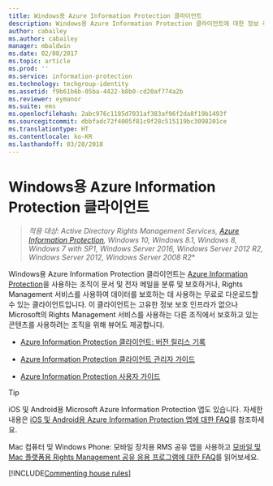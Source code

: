 ```yaml
---
title: Windows용 Azure Information Protection 클라이언트
description: Windows용 Azure Information Protection 클라이언트에 대한 정보 리소스입니다. 무료로 다운로드할 수 있는 이 클라이언트는 문서와 전자 메일을 분류하고 보호하려는 조직을 위한 것입니다.
author: cabailey
ms.author: cabailey
manager: mbaldwin
ms.date: 02/08/2017
ms.topic: article
ms.prod: ''
ms.service: information-protection
ms.technology: techgroup-identity
ms.assetid: f9b61b6b-05ba-4422-b8b0-cd20af774a2b
ms.reviewer: eymanor
ms.suite: ems
ms.openlocfilehash: 2abc976c1185d7031af383af96f2da8f19b1493f
ms.sourcegitcommit: dbbfadc72f4005f81c9f28c515119bc3098201ce
ms.translationtype: HT
ms.contentlocale: ko-KR
ms.lasthandoff: 03/28/2018
---
```

# <a name="azure-information-protection-client-for-windows"></a>Windows용 Azure Information Protection 클라이언트

>*적용 대상: Active Directory Rights Management Services, [Azure Information Protection](https://azure.microsoft.com/pricing/details/information-protection), Windows 10, Windows 8.1, Windows 8, Windows 7 with SP1, Windows Server 2016, Windows Server 2012 R2, Windows Server 2012, Windows Server 2008 R2**

Windows용 Azure Information Protection 클라이언트는 [Azure Information Protection](../understand-explore/what-is-information-protection.md)을 사용하는 조직이 문서 및 전자 메일을 분류 및 보호하거나, Rights Management 서비스를 사용하여 데이터를 보호하는 데 사용하는 무료로 다운로드할 수 있는 클라이언트입니다. 이 클라이언트는 고유한 정보 보호 인프라가 없으나 Microsoft의 Rights Management 서비스를 사용하는 다른 조직에서 보호하고 있는 콘텐츠를 사용하려는 조직을 위해 뷰어도 제공합니다.

- [Azure Information Protection 클라이언트: 버전 릴리스 기록](client-version-release-history.md)

- [Azure Information Protection 클라이언트 관리자 가이드](client-admin-guide.md)

- [Azure Information Protection 사용자 가이드](client-user-guide.md)

> [!TIP]
> iOS 및 Android용 Microsoft Azure Information Protection 앱도 있습니다. 자세한 내용은 [iOS 및 Android용 Azure Information Protection 앱에 대한 FAQ](mobile-app-faq.md )를 참조하세요.
> 
> Mac 컴퓨터 및 Windows Phone: 모바일 장치용 RMS 공유 앱을 사용하고 [모바일 및 Mac 플랫폼용 Rights Management 공유 응용 프로그램에 대한 FAQ](http://technet.microsoft.com/dn451248)를 읽어보세요.


[!INCLUDE[Commenting house rules](../includes/houserules.md)]
